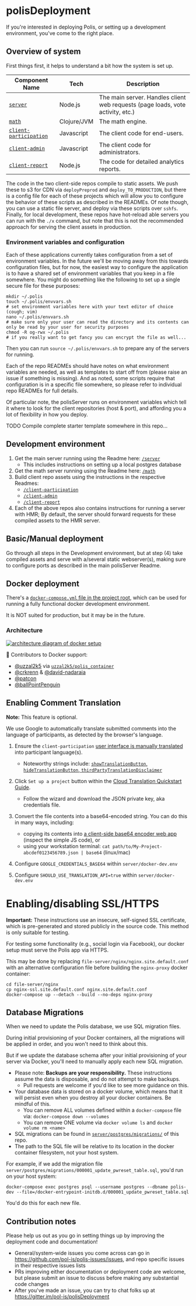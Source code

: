 # polisDeployment

If you're interested in deploying Polis, or setting up a development environment, you've come to the right place.

## Overview of system

First things first, it helps to understand a bit how the system is set up.

| Component Name | Tech | Description |
|----------------|------|-------------|
| [`server`][dir-server] | Node.js | The main server. Handles client web requests (page loads, vote activity, etc.) |
| [`math`][dir-math] | Clojure/JVM | The math engine.  |
| [`client-participation`][dir-participation] | Javascript | The client code for end-users. |
| [`client-admin`][dir-admin] | Javascript | The client code for administrators. |
| [`client-report`][dir-report] | Node.js | The code for detailed analytics reports. |

The code in the two client-side repos compile to static assets.
We push these to s3 for CDN via `deployPreprod` and `deploy_TO_PRODUCTION`, but there is a config file for each of these projects which will allow you to configure the behavior of these scripts as described in the READMEs.
Of note though, you can use a static file server, and deploy via these scripts over `sshfs`.
Finally, for local development, these repos have hot-reload able servers you can run with the `./x` command, but note that this is not the recommended approach for serving the client assets in production.

   [dir-server]: /server
   [dir-math]: /math
   [dir-participation]: /client-participation
   [dir-admin]: /client-admin
   [dir-report]: /client-report

### Environment variables and configuration

Each of these applications currently takes configuration from a set of environment variables.
In the future we'll be moving away from this towards configuration files, but for now, the easiest way to configure the application is to have a shared set of environment variables that you keep in a file somewhere.
You might do something like the following to set up a single secure file for these purposes:

```
mkdir ~/.polis
touch ~/.polis/envvars.sh
# set environment variables here with your text editor of choice (cough; vim)
nano ~/.polis/envvars.sh
# make sure only your user can read the directory and its contents can only be read by your user for security purposes
chmod -R og-rwx ~/.polis
# if you really want to get fancy you can encrypt the file as well...
```

Then you can run `source ~/.polis/envvars.sh` to prepare any of the servers for running.

Each of the repo READMEs should have notes on what environment variables are needed, as well as templates to start off from (please raise an issue if something is missing).
And as noted, some scripts require that configuration is in a specific file somewhere, so please refer to individual repo READMEs for full details.

Of particular note, the polisServer runs on environment variables which tell it where to look for the client repositories (host & port), and affording you a lot of flexibility in how you deploy.

TODO Compile complete starter template somewhere in this repo...


## Development environment

1) Get the main server running using the Readme here: [`/server`][dir-server]
   * This includes instructions on setting up a local postgres database
2) Get the math server running using the Readme here: [`/math`][dir-math]
3) Build client repo assets using the instructions in the respective Readmes:
   * [`/client-participation`][dir-participation]
   * [`/client-admin`][dir-admin]
   * [`/client-report`][dir-report]
4) Each of the above repos also contains instructions for running a server with HMR; By default, the server should forward requests for these compiled assets to the HMR server.

## Basic/Manual deployment

Go through all steps in the Development environment, but at step (4) take compiled assets and serve with a/several static webserver(s), making sure to configure ports as described in the main polisServer Readme.

## Docker deployment

There's a [`docker-compose.yml` file in the project root](/docker-compose.yml), which can be used for running a fully functional docker development environment.

It is NOT suited for production, but it may be in the future.

### Architecture

[![architecture diagram of docker setup][arch-image]][arch-edit]

   [arch-image]: docker-architecture.png
   [arch-edit]: https://www.draw.io/#R7Vpdb5swFP01ecyEDQTy2rRrHjapUzqt3ZsHLngjGDkmkP36mWBCwCRjKHxUWh8qfP19ju%2Fx9W1n%2BmqbPjIU%2BZ%2Bpi4MZ1Nx0pt%2FPIFzqlvidGQ65wVhoucFjxM1NoDRsyG8sjUWzmLh4V2nIKQ04iapGh4YhdnjFhhijSbXZGw2qs0bIw4ph46BAtX4jLvdzq21qpX2NiecXMwNN1vxAzi%2BP0TiU882g%2Fnb8yau3qBhLtt%2F5yKXJmUl%2FmOkrRinPv7bpCgcZtAVseb%2BPF2pP62Y45G06zJcbO%2FkSWwisdTd1Vsnz5nl%2BWhw%2FFIBgV%2BAji5Rxn3o0RMFDab07bhpnw2qiVLb5RGkkjEAYf2LOD5JsFHMqTD7fBrIWp4S%2FZN0%2FmLL0KgfLvu%2FT88KhKIScHc46ZcXXYrysUHY7lop%2BKkwSuR2NmYOvYFOcRsQ8zK%2B0M%2FN2GW5nE0gSHjHdYrEe0YDhAHGyr547JI%2Bvd2pXUig%2BJIv%2FwKgcd4%2BCWM4UeiRMFZqrJCY%2B4XgToSMgiXD0KmEXQdxjxnF6dduydmHIoyZ1AkBbGpLS7UBxHv0zlysE5eZQQQWqNxLg%2BQ4zsa3RAbNgDTDNUAGDxpCAgUUHtXBiAacrcelJOkAn6dB6kw69pXTASUmHrviDExCx9zlytyScnEMsG%2FzBHtQdrP%2Fu0ModjHfpDsYldxAQcOKQSKyBju8WtjY1t7An6hZTCzDNd%2BkWOhyf3o5UdTkWA9Br3Jpf2fWJErHmMgLXzWpACeyaBORbkt1qx%2BS0ju4nx1QEdSKhtvI2AaO%2FTRYKVhHdcY%2Fh3ehomXaLhwkAg1455viaJLUFnCvLSWf%2BduVU4rBS1G5%2B5VgtNWkx1pVz97J%2Feln5ceqC72vt6xKtn%2B6Kh8nk2LX6pLeGfb98m2NGFJaidcfk6dg6Z2htdG7YjJWa3bM1W83hllCBYd4gSq6q4QJtSlXB3pBSk3sTwGlRvzp1ODZOatLH1LQJIgVHR0rNB5hGw2NocKRALawf3%2FfUQF8HUL3Eh0bKqIf5QyLVGNhM4CndIYE46xSfNALQz0vXVog2agzmAdEtXrqXt9WUOmQ4EiRd8YTWoY1y7BsIuHxf19S1x5yhKJZ%2F487xLf%2BPQH%2F4Aw%3D%3D

:tada: Contributors to Docker support:
- [@uzzal2k5](https://github.com/uzzal2k5) via [`uzzal2k5/polis_container`](https://github.com/uzzal2k5/polis_container)
- [@crkrenn](https://github.com/crkrenn) & [@david-nadaraia](https://github.com/david-nadaraia)
- [@patcon](https://github.com/patcon)
- [@ballPointPenguin](https://github.com/ballPointPenguin)

## Enabling Comment Translation

**Note:** This feature is optional.

We use Google to automatically translate submitted comments into the language of participants, as detected by the browser's language.

1. Ensure the `client-participation` [user interface is manually translated][translate-ui] into participant language(s).
    - Noteworthy strings include: [`showTranslationButton`, `hideTranslationButton`, `thirdPartyTranslationDisclaimer`][translate-strings]
1. Click `Set up a project` button within the [Cloud Translation Quickstart Guide][gtranslate-quickstart].
    - Follow the wizard and download the JSON private key, aka credentials file.
1. Convert the file contents into a base64-encoded string. You can do this in many ways, including:
    - copying its contents into [a client-side base64 encoder web app][base64-encoder] (inspect the simple JS code), or
    - using your workstation terminal: `cat path/to/My-Project-abcdef0123456789.json | base64` (linux/mac)
1. Configure `GOOGLE_CREDENTIALS_BASE64` within `server/docker-dev.env`
1. Configure `SHOULD_USE_TRANSLATION_API=true` within `server/docker-dev.env`

   [translate-ui]: #translating-the-user-interface
   [translate-strings]: /client-participation/js/strings/en_us.js#L96-L98
   [gtranslate-quickstart]: https://cloud.google.com/translate/docs/basic/setup-basic
   [base64-encoder]: https://codepen.io/bsngr/pen/awuDh


# Enabling/disabling SSL/HTTPS

**Important:** These instructions use an insecure, self-signed SSL certificate,
which is pre-generated and stored publicly in the source code. This method is
only suitable for testing.

For testing some functionality (e.g., social login via Facebook), our docker
setup must serve the Polis app via HTTPS.

This may be done by replacing `file-server/nginx/nginx.site.default.conf` with
an alternative configuration file before building the `nginx-proxy` docker
container:

```
cd file-server/nginx
cp nginx-ssl.site.default.conf nginx.site.default.conf
docker-compose up --detach --build --no-deps nginx-proxy
```


## Database Migrations

When we need to update the Polis database, we use SQL migration files.

During initial provisioning of your Docker containers, all the migrations will
be applied in order, and you won't need to think about this.

But if we update the database schema after your initial provisioning of your
server via Docker, you'll need to manually apply each new SQL migration.

- Please note: **Backups are your responsibility.** These instructions assume
  the data is disposable, and do not attempt to make backups.
    - Pull requests are welcome if you'd like to see more guidance on this.
- Your database data is stored on a docker volume, which means that it will
  persist even when you destroy all your docker containers. Be mindful of this.
    - You can remove ALL volumes defined within a `docker-compose` file via: `docker-compose down --volumes`
    - You can remove ONE volume via `docker volume ls` and `docker volume rm <name>`
- SQL migrations can be found in [`server/postgres/migrations/`][] of this
  repo.
- The path to the SQL file will be relative to its location in the docker
  container filesystem, not your host system.

For example, if we add the migration file
`server/postgres/migrations/000001_update_pwreset_table.sql`, you'd run on your
host system:

```
docker-compose exec postgres psql --username postgres --dbname polis-dev --file=/docker-entrypoint-initdb.d/000001_update_pwreset_table.sql
```

You'd do this for each new file.

   [`server/postgres/migrations/`]: /server/postgres/migrations


## Contribution notes

Please help us out as you go in setting things up by improving the deployment code and documentation!

* General/system-wide issues you come across can go in https://github.com/pol-is/polis-issues/issues, and repo specific issues in their respective issues lists
* PRs improving either documentation or deployment code are welcome, but please submit an issue to discuss before making any substantial code changes
* After you've made an issue, you can try to chat folks up at https://gitter.im/pol-is/polisDeployment

